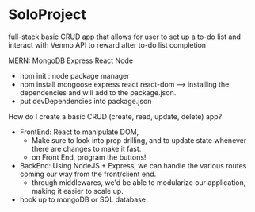 # SoloProject
full-stack basic CRUD app that allows for user to set up a to-do list and interact with Venmo API to reward after to-do list completion

MERN:
MongoDB
Express
React
Node


- npm init : node package manager 
- npm install mongoose express react react-dom --> installing the dependencies and will add to the package.json.
- put devDependencies into package.json 


How do I create a basic CRUD (create, read, update, delete) app? 
- FrontEnd: React to manipulate DOM, 
  - Make sure to look into prop drilling, and to update state whenever there are changes to make it fast. 
  - on Front End, program the buttons! 
- BackEnd: Using NodeJS + Express, we can handle the various routes coming our way from the front/client end. 
  - through middlewares, we'd be able to modularize our application, making it easier to scale up.
- hook up to mongoDB or SQL database
